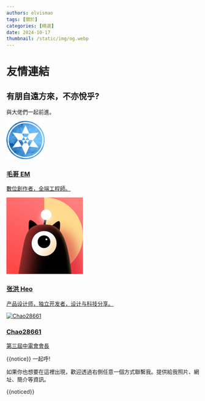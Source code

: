 ```yaml
---
authors: elvismao
tags: [關於]
categories: [精選]
date: 2024-10-17
thumbnail: /static/img/og.webp
---
```


# 友情連結

## 有朋自遠方來，不亦悅乎?

與大佬們一起前進。

<div class="friends">
<a class="friend"  href="/">

![毛哥EM](/static/img/EMprofile.png)

<div>

### 毛哥 EM

數位創作者，全端工程師。

</div>
</a>
<a class="friend"  href="https://blog.zhheo.com/">

![zhheo](zhheo.png)

<div>

### 张洪 Heo

产品设计师，独立开发者，设计与科技分享。

</div>
</a>
<a class="friend" href="https://chaontc.tw/">

![Chao28661](https://chaontc.tw/images/me.jpg)

<div>

### Chao28661

第三屆中電會會長

</div>
</a>
</div>

{{notice}}
一起呼!

如果你也想要在這裡出現，歡迎透過右側任意一個方式聯繫我。提供給我照片、網址、簡介等資訊。

{{noticed}}

